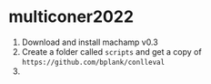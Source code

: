 # multiconer2022

1. Download and install machamp v0.3
2. Create a folder called `scripts` and get a copy of `https://github.com/bplank/conlleval`
3. 
